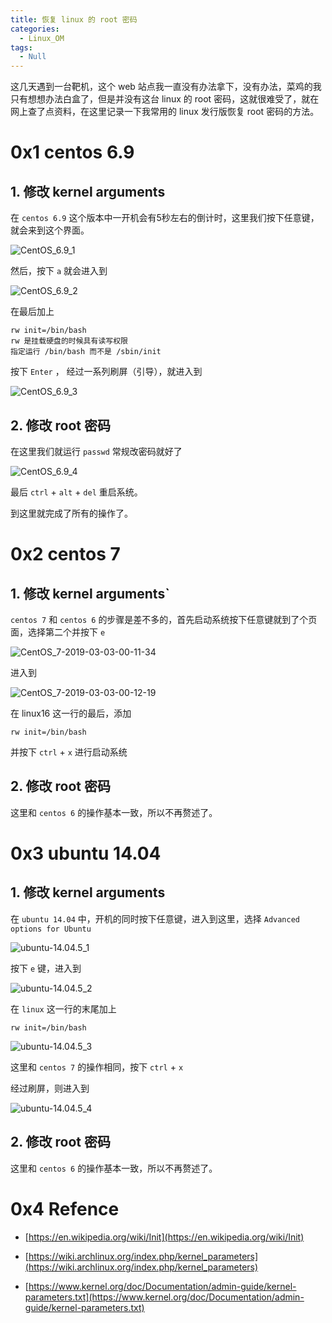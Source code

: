 ```yaml
---
title: 恢复 linux 的 root 密码
categories:
  - Linux_OM
tags:
  - Null
---
```


这几天遇到一台靶机，这个 web 站点我一直没有办法拿下，没有办法，菜鸡的我只有想想办法白盒了，但是并没有这台 linux 的 root 密码，这就很难受了，就在网上查了点资料，在这里记录一下我常用的 linux 发行版恢复 root 密码的方法。  

# 0x1 centos 6.9

## 1. 修改 kernel arguments

在 `centos 6.9` 这个版本中一开机会有5秒左右的倒计时，这里我们按下任意键，就会来到这个界面。

![CentOS_6.9_1](/image/2019-03-03-linux_changed_root_passwd/CentOS_6.9_1.png)

然后，按下 `a` 就会进入到

![CentOS_6.9_2](/image/2019-03-03-linux_changed_root_passwd/CentOS_6.9_2.png)

在最后加上

```
rw init=/bin/bash
rw 是挂载硬盘的时候具有读写权限
指定运行 /bin/bash 而不是 /sbin/init
```

按下 `Enter` ， 经过一系列刷屏（引导），就进入到

![CentOS_6.9_3](/image/2019-03-03-linux_changed_root_passwd/CentOS_6.9_3.png)

## 2. 修改 root 密码

在这里我们就运行 `passwd` 常规改密码就好了

![CentOS_6.9_4](/image/2019-03-03-linux_changed_root_passwd/CentOS_6.9_4.png)

最后 `ctrl` + `alt` + `del` 重启系统。

到这里就完成了所有的操作了。



# 0x2 centos 7

## 1. 修改 kernel arguments`

`centos 7` 和 `centos 6` 的步骤是差不多的，首先启动系统按下任意键就到了个页面，选择第二个并按下 `e`

![CentOS_7-2019-03-03-00-11-34](/image/2019-03-03-linux_changed_root_passwd/CentOS_7-2019-03-03-00-11-34.png)

进入到

![CentOS_7-2019-03-03-00-12-19](/image/2019-03-03-linux_changed_root_passwd/CentOS_7-2019-03-03-00-12-19.png)

在 linux16 这一行的最后，添加

```
rw init=/bin/bash
```

 并按下 `ctrl` + `x` 进行启动系统

## 2. 修改 root 密码

这里和 `centos 6` 的操作基本一致，所以不再赘述了。



# 0x3 ubuntu 14.04

## 1. 修改 kernel arguments

在 `ubuntu 14.04` 中，开机的同时按下任意键，进入到这里，选择 `Advanced options for Ubuntu`

![ubuntu-14.04.5_1](/image/2019-03-03-linux_changed_root_passwd/ubuntu-14.04.5_1.png)

按下 `e` 键，进入到

![ubuntu-14.04.5_2](/image/2019-03-03-linux_changed_root_passwd/ubuntu-14.04.5_2.png)

在 `linux`  这一行的末尾加上

```
rw init=/bin/bash
```

![ubuntu-14.04.5_3](/image/2019-03-03-linux_changed_root_passwd/ubuntu-14.04.5_3.png)

这里和 `centos 7` 的操作相同，按下 `ctrl` + `x`

经过刷屏，则进入到

![ubuntu-14.04.5_4](/image/2019-03-03-linux_changed_root_passwd/ubuntu-14.04.5_4.png)



## 2. 修改 root 密码

这里和 `centos 6` 的操作基本一致，所以不再赘述了。



# 0x4 Refence

- [https://en.wikipedia.org/wiki/Init](https://en.wikipedia.org/wiki/Init)
- [https://wiki.archlinux.org/index.php/kernel_parameters](https://wiki.archlinux.org/index.php/kernel_parameters)

- [https://www.kernel.org/doc/Documentation/admin-guide/kernel-parameters.txt](https://www.kernel.org/doc/Documentation/admin-guide/kernel-parameters.txt)


